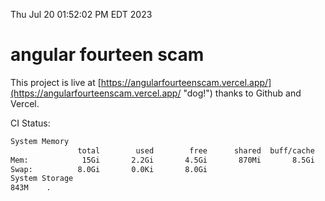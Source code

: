 Thu Jul 20 01:52:02 PM EDT 2023

# angular fourteen scam


This project is live at [https://angularfourteenscam.vercel.app/](https://angularfourteenscam.vercel.app/ "dog!") thanks to Github and Vercel.

CI Status: 

```bash
System Memory
               total        used        free      shared  buff/cache   available
Mem:            15Gi       2.2Gi       4.5Gi       870Mi       8.5Gi        11Gi
Swap:          8.0Gi       0.0Ki       8.0Gi
System Storage
843M	.
```
```bash
